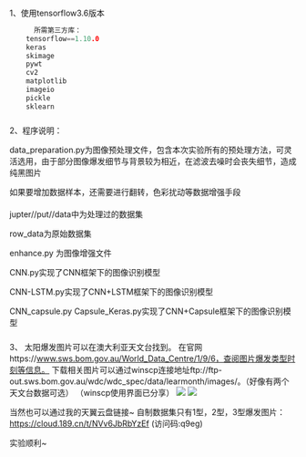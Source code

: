 ###
1、使用tensorflow3.6版本
```c++
      所需第三方库：
	tensorflow==1.10.0
	keras
	skimage
	pywt
	cv2
	matplotlib
	imageio
	pickle
	sklearn
```
###
2、程序说明：

data_preparation.py为图像预处理文件，包含本次实验所有的预处理方法，可灵活选用，由于部分图像爆发细节与背景较为相近，在滤波去噪时会丧失细节，造成纯黑图片

如果要增加数据样本，还需要进行翻转，色彩扰动等数据增强手段

####

jupter//put//data中为处理过的数据集

row_data为原始数据集

enhance.py  为图像增强文件

CNN.py实现了CNN框架下的图像识别模型

CNN-LSTM.py实现了CNN+LSTM框架下的图像识别模型

CNN_capsule.py
Capsule_Keras.py实现了CNN+Capsule框架下的图像识别模型

###
3、
太阳爆发图片可以在澳大利亚天文台找到。
在官网https://www.sws.bom.gov.au/World_Data_Centre/1/9/6，查阅图片爆发类型时刻等信息。
下载相关图片可以通过winscp连接地址ftp://ftp-out.sws.bom.gov.au/wdc/wdc_spec/data/learmonth/images/。（好像有两个天文台数据可选）
（winscp使用界面已分享）
![](https://zhiyang-blog.oss-cn-beijing.aliyuncs.com/image/2022-5-22-1.PNG)
![](https://zhiyang-blog.oss-cn-beijing.aliyuncs.com/image/2022-5-22-2.PNG)

当然也可以通过我的天翼云盘链接~
自制数据集只有1型，2型，3型爆发图片：
https://cloud.189.cn/t/NVv6JbRbYzEf (访问码:q9eg)

实验顺利~



